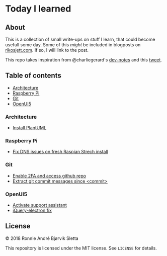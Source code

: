 # Today I learned
## About
This is a collection of small write-ups on stuff I learn, that could become usefull some day. Some of this *might* be included in blogposts on [rikosjett.com](https://www.rikosjett.com). If so, I will link to the post.

This repo takes inspiration from @charliegerard's [dev-notes](https://github.com/charliegerard/dev-notes) and this [tweet](https://twitter.com/devdevcharlie/status/1019343097749168128). 

## Table of contents
* [Architecture](#Architecture)
* [Raspberry Pi](#Raspberry-Pi)
* [Git](#Git)
* [OpenUI5](#OpenUI5)

### Architecture
* [Install PlantUML](Architecture/install-plantuml.md)

### Raspberry Pi
* [Fix DNS issues on fresh Raspian Strech install](RPi/fix-dns-issues-raspian.md)

### Git
* [Enable 2FA and access github repo](Git/github-2fa.md)
* [Extract git commit messages since &lt;commit&gt;](Git/extract-commit-msg.md)


### OpenUI5
* [Activate support assistant](UI5/activate-support-assistant.md)
* [jQuery-electron fix](UI5/jquery-electron-fix.md)

## License

© 2018 Ronnie André Bjørvik Sletta

This repository is licensed under the MIT license. See ```LICENSE``` for details.
